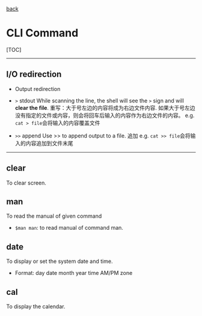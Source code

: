 [back](/ITC_5101_Operating_Systems/index.md)

# CLI Command

[TOC]

***

## I/O redirection

- Output redirection

- `>` stdout
While scanning the line, the shell will see the `>` sign and will **clear the file**.
重写：大于号左边的内容将成为右边文件内容.
如果大于号左边没有指定的文件或内容，则会将回车后输入的内容作为右边文件的内容。
e.g. `cat > file`会将输入的内容覆盖文件

- `>>` append
Use >> to append output to a file.
追加
e.g. `cat >> file`会将输入的内容追加到文件末尾



***

## clear

To clear screen.

## man 

To read the manual of given command

- `$man man`: to read manual of command man.

## date

To display or set the system date and time.

- Format: day date month year time AM/PM zone

## cal

To display the calendar.
